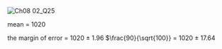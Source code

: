 
![Ch08 02_Q25](https://github.com/user-attachments/assets/086c82f1-5a66-4a44-a775-5839cd105ef7)

mean = 1020

the margin of error = 1020 ± 1.96 $\frac{90}{\sqrt{100}} = 1020 ± 17.64

